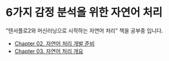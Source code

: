 # 6가지 감정 분석을 위한 자연어 처리
"텐서플로2와 머신러닝으로 시작하는 자연어 처리" 책을 공부중 입니다.
- [Chapter 02. 자연어 처리 개발 준비](https://gabang2.notion.site/Chapter-02-270fa2fde68b40bfb4add7a88be7f6aa)
- [Chapter 03. 자연어 처리 개요](https://gabang2.notion.site/Chapter-03-dd851b40c2e6411dbe4c9943572b9e15)
